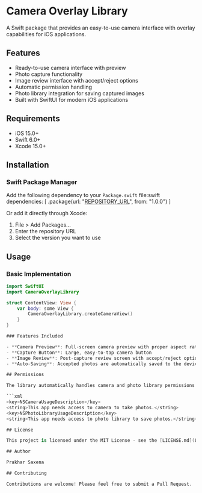# Camera Overlay Library

A Swift package that provides an easy-to-use camera interface with overlay capabilities for iOS applications.

## Features

- Ready-to-use camera interface with preview
- Photo capture functionality
- Image review interface with accept/reject options
- Automatic permission handling
- Photo library integration for saving captured images
- Built with SwiftUI for modern iOS applications

## Requirements

- iOS 15.0+
- Swift 6.0+
- Xcode 15.0+

## Installation

### Swift Package Manager

Add the following dependency to your `Package.swift` file:swift
dependencies: [
.package(url: "[REPOSITORY_URL](https://github.com/theprakharsaxena/CameraOverlayLibrary)", from: "1.0.0")
]

Or add it directly through Xcode:

1. File > Add Packages...
2. Enter the repository URL
3. Select the version you want to use

## Usage

### Basic Implementation

```swift
import SwiftUI
import CameraOverlayLibrary

struct ContentView: View {
    var body: some View {
        CameraOverlayLibrary.createCameraView()
    }
}

### Features Included

- **Camera Preview**: Full-screen camera preview with proper aspect ratio handling
- **Capture Button**: Large, easy-to-tap camera button
- **Image Review**: Post-capture review screen with accept/reject options
- **Auto-Saving**: Accepted photos are automatically saved to the device's photo library

## Permissions

The library automatically handles camera and photo library permissions. Make sure to include these keys in your Info.plist:

```xml
<key>NSCameraUsageDescription</key>
<string>This app needs access to camera to take photos.</string>
<key>NSPhotoLibraryUsageDescription</key>
<string>This app needs access to photo library to save photos.</string>

## License

This project is licensed under the MIT License - see the [LICENSE.md](LICENSE.md) file for details.

## Author

Prakhar Saxena

## Contributing

Contributions are welcome! Please feel free to submit a Pull Request.
